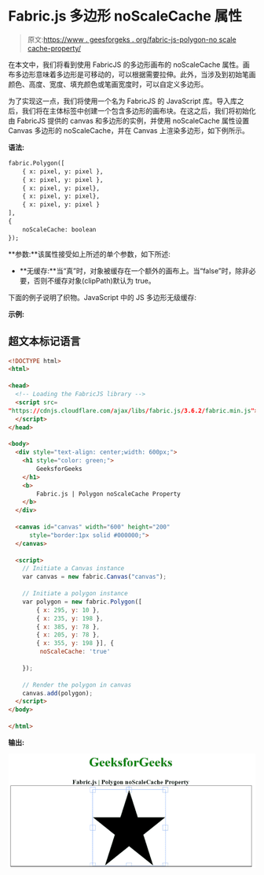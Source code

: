 # Fabric.js 多边形 noScaleCache 属性

> 原文:[https://www . geesforgeks . org/fabric-js-polygon-no scale cache-property/](https://www.geeksforgeeks.org/fabric-js-polygon-noscalecache-property/)

在本文中，我们将看到使用 FabricJS 的多边形画布的 noScaleCache 属性。画布多边形意味着多边形是可移动的，可以根据需要拉伸。此外，当涉及到初始笔画颜色、高度、宽度、填充颜色或笔画宽度时，可以自定义多边形。

为了实现这一点，我们将使用一个名为 FabricJS 的 JavaScript 库。导入库之后，我们将在主体标签中创建一个包含多边形的画布块。在这之后，我们将初始化由 FabricJS 提供的 canvas 和多边形的实例，并使用 noScaleCache 属性设置 Canvas 多边形的 noScaleCache，并在 Canvas 上渲染多边形，如下例所示。

**语法:**

```html
fabric.Polygon([
    { x: pixel, y: pixel },
    { x: pixel, y: pixel },
    { x: pixel, y: pixel},
    { x: pixel, y: pixel},
    { x: pixel, y: pixel }
],
{
    noScaleCache: boolean
});
```

**参数:**该属性接受如上所述的单个参数，如下所述:

*   **无缓存:**当“真”时，对象被缓存在一个额外的画布上。当“false”时，除非必要，否则不缓存对象(clipPath)默认为 true。

下面的例子说明了织物。JavaScript 中的 JS 多边形无级缓存:

**示例:**

## 超文本标记语言

```html
<!DOCTYPE html> 
<html> 

<head>
  <!-- Loading the FabricJS library -->
  <script src= 
"https://cdnjs.cloudflare.com/ajax/libs/fabric.js/3.6.2/fabric.min.js"> 
  </script> 
</head> 

<body> 
  <div style="text-align: center;width: 600px;"> 
    <h1 style="color: green;"> 
        GeeksforGeeks 
    </h1> 
    <b> 
        Fabric.js | Polygon noScaleCache Property 
    </b> 
  </div> 

  <canvas id="canvas" width="600" height="200"
      style="border:1px solid #000000;"> 
  </canvas> 

  <script> 
    // Initiate a Canvas instance 
    var canvas = new fabric.Canvas("canvas"); 

    // Initiate a polygon instance 
    var polygon = new fabric.Polygon([ 
        { x: 295, y: 10 }, 
        { x: 235, y: 198 }, 
        { x: 385, y: 78 }, 
        { x: 205, y: 78 }, 
        { x: 355, y: 198 }], { 
         noScaleCache: 'true' 

    }); 

    // Render the polygon in canvas 
    canvas.add(polygon); 
  </script> 
</body> 

</html>
```

**输出:**

![](img/41edeb804dcbb04c7e6f1be3eb936faf.png)